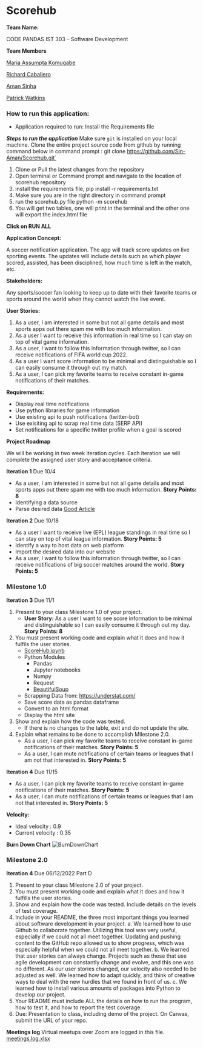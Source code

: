 # **Scorehub**

**Team Name:**

CODE PANDAS
IST 303 – Software Development

**Team Members**

 [Maria Assumpta Komugabe](https://cgu.instructure.com/groups/6458/users/19802)

 [Richard Caballero](https://cgu.instructure.com/groups/6458/users/17970)

 [Aman Sinha](https://cgu.instructure.com/groups/6458/users/18675)

 [Patrick Watkins](https://cgu.instructure.com/groups/6458/users/19938)

### How to run this application:

* Application required to run:
  Install the Requirements file 
  

***Steps to run the application***
Make sure `git` is installed on your local machine. Clone the entire project source code from github by running command below in command prompt :
git clone https://github.com/Sin-Aman/Scorehub.git`
1. Clone or Pull the latest changes from the repository
2. Open terminal or Command prompt and navigate to the location of scorehub repository
3. install the requirements file,  pip install -r requirements.txt
4. Make sure you are in the right directory in command prompt
5. run the scorehub.py file  python -m scorehub
6. You will get two tables, one will print in the terminal and the other one will export the index.html file



**Click on RUN ALL**
 
**Application Concept:**

A soccer notification application. The app will track score updates on live sporting events. The updates will include details such as which player scored, assisted, has been disciplined, how much time is left in the match, etc.

**Stakeholders:**

Any sports/soccer fan looking to keep up to date with their favorite teams or sports around the world when they cannot watch the live event.

**User Stories:**

1. As a user, I am interested in some but not all game details and most sports apps out there spam me with too much information. 
2. As a user I want to receive this information in real time so I can stay on top of vital game information. 
3. As a user, I want to follow this information through twitter, so I can receive notifications of FIFA world cup 2022.
4. As a user I want score information to be minimal and distinguishable so I can easily consume it through out my match. 
5. As a user, I can pick my favorite teams to receive constant in-game notifications of their matches.

**Requirements:**

* Display real time notifications
*  Use python libraries for game information
* Use existing api to push notifications (twitter-bot)
* Use exisiting api to scrap real time data (SERP API)
* Set notifications for a specific twitter profile when a goal is scored




**Project Roadmap**

We will be working in two week iteration cycles. Each iteration we will complete the assigned user story and acceptance criteria. 

**Iteration 1** Due 10/4

* As a user, I am interested in some but not all game details and most sports apps out there spam me with too much information. **Story Points: 8** 
* Identifying a data source
* Parse desired data [Good Article](https://towardsdatascience.com/web-scraping-advanced-football-statistics-11cace1d863a) 

**Iteration 2** Due 10/18

* As a user I want to receive live (EPL) league standings in real time so I can stay on top of vital league information. **Story Points: 5**
* Identify a way to host data on web platform
* Import the desired data into our website 
* As a user, I want to follow this information through twitter, so I can receive notifications of big soccer matches around the world. **Story Points: 5** 

### Milestone 1.0
**Iteration 3** Due 11/1
1. Present to your class Milestone 1.0 of your project.
   - **User Story:** As a user I want to see score information to be minimal and distinguishable so I can easily consume it through out my day. **Story Points: 8**
2. You must present working code and explain what it does and how it fulfils the user stories.
   - [ScoreHub.ipynb](https://github.com/Sin-Aman/Scorehub/blob/main/ScoreHub.ipynb)
   - Python Modules
      - Pandas
      - Jupyter notebooks
      - Numpy
      - Request
      - [BeautifulSoup](https://pypi.org/project/beautifulsoup4/)
   - Scrapping Data from: https://understat.com/
   - Save score data as pandas dataframe
   - Convert to an html format
   - Display the html site
3. Show and explain how the code was tested.
   - If there is no changes to the table, exit and do not update the site. 
4. Explain what remains to be done to accomplish Milestone 2.0.
   - As a user, I can pick my favorite teams to receive constant in-game notifications of their matches. **Story Points: 5** 
   - As a user, I can mute notifications of certain teams or leagues that I am not that interested in. **Story Points: 5** 


**Iteration 4** Due 11/15

* As a user, I can pick my favorite teams to receive constant in-game notifications of their matches. **Story Points: 5** 
* As a user, I can mute notifications of certain teams or leagues that I am not that interested in. **Story Points: 5** 

**Velocity:** 
* Ideal velocity : 0.9
* Current velocity : 0.35

**Burn Down Chart**
![BurnDownChart](https://user-images.githubusercontent.com/108439592/197363025-ae7b7d30-4cf4-4912-ab07-a7115fca19c0.jpg)


### Milestone 2.0
**Iteration 4** Due 06/12/2022
Part D

1. Present to your class Milestone 2.0 of your project.
2. You must present working code and explain what it does and how it fulfills the user stories.
3. Show and explain how the code was tested. Include details on the levels of test coverage.
4. Include in your README, the three most important things you learned about software development in your project.
a. We learned how to use Github to collaborate together. Utilizing this tool was very useful, especially if we could not all meet together. Updating and pushing content to the GitHub repo allowed us to show progress, which was especially helpful when we could not all meet together.
b. We learned that user stories can always change. Projects such as these that use agile development can constantly change and evolve, and this one was no different. As our user stories changed, our velocity also needed to be adjusted as well. We learned how to adapt quickly, and think of creative ways to deal with the new hurdles that we found in front of us.
c. We learned how to install various amounts of packages into Python to develop our project. 
5. Your README must include ALL the details on how to run the program, how to test it, and how to report the test coverage. 
6. Due: Presentation to class, including demo of the project. On Canvas, submit the URL of your repo.

**Meetings log**
Virtual meetups over Zoom are logged in this file.
[meetings.log.xlsx](https://github.com/Sin-Aman/Scorehub/files/10170826/meetings.log.xlsx)

